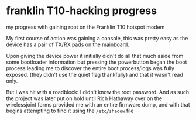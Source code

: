 # franklin T10-hacking progress
my progress with gaining root on the Franklin T10 hotspot modem

My first course of action was gaining a console, this was pretty easy as the device has a pair of TX/RX pads on the mainboard.
 
Upon giving the device power it initially didn't do all that much aside from some bootloader information but pressing the powerbutton began the boot process leading me to discover the entire boot process/logs was fully exposed. (they didn't use the quiet flag thankfully) and that it wasn't read only.

But I was hit with a roadblock: I didn't know the root password. And as such the project was later put on hold until Rich Hathaway over on the wirelessjoint forms provided me with an entire firmware dump, and with that begins attempting to find it using the `/etc/shadow` file


